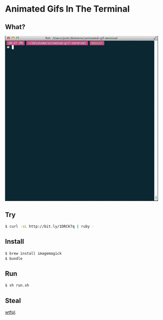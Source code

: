 Animated Gifs In The Terminal
=============================

What?
-----

![screencap](screencap.gif)

Try
---

```sh
$ curl -sL http://bit.ly/1DRCK7q | ruby -
```

Install
-------

```sh
$ brew install imagemagick
$ bundle
```

Run
---

```sh
$ sh run.sh
```

Steal
-----

[wtfpl](http://www.wtfpl.net/about/).
